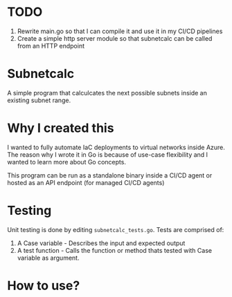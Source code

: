 TODO
===
1. Rewrite main.go so that I can compile it and use it in my CI/CD pipelines
2. Create a simple http server module so that subnetcalc can be called from an HTTP endpoint

Subnetcalc
===

A simple program that calculcates the next possible subnets inside an existing subnet range.

Why I created this
===

I wanted to fully automate IaC deployments to virtual networks inside Azure. The reason why I wrote it in Go is because of use-case flexibility and I wanted to learn more about Go concepts.

This program can be run as a standalone binary inside a CI/CD agent or hosted as an API endpoint (for managed CI/CD agents)

Testing
===

Unit testing is done by editing `subnetcalc_tests.go`. Tests are comprised of:
1. A Case variable - Describes the input and expected output
2. A test function - Calls the function or method thats tested with Case variable as argument.

How to use?
===

